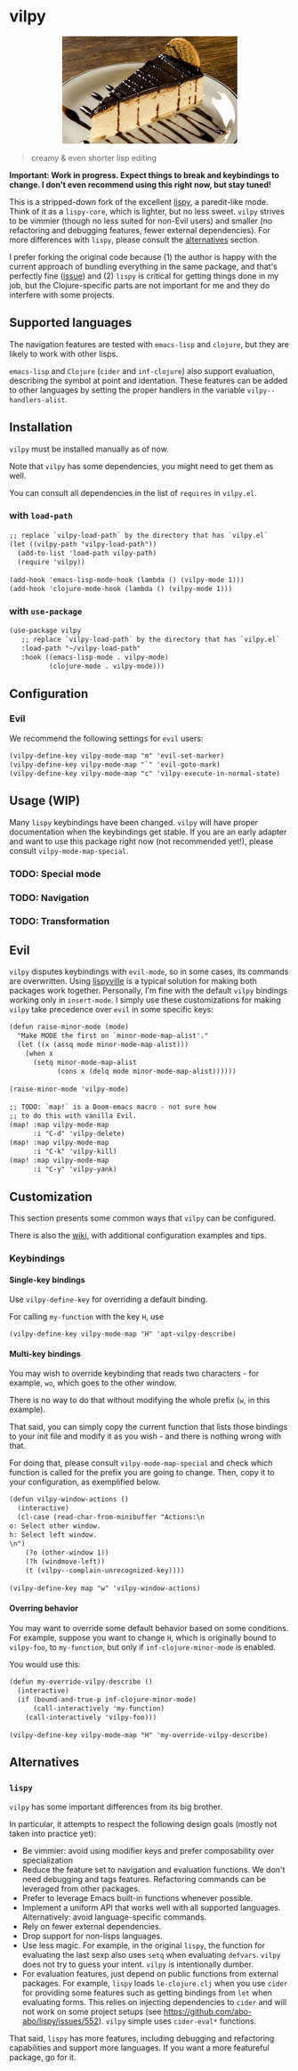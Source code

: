 # vilpy

<p align="center">
<img src="imgs/torta-holandesa.jpg"
   alt="vilpy logo"/>
</p>

> creamy & even shorter lisp editing

**Important: Work in progress. Expect things to break and keybindings to change. I don't even recommend using this right now, but stay tuned!**

This is a stripped-down fork of the excellent [lispy](https://github.com/abo-abo/lispy), a paredit-like mode. Think of it as a `lispy-core`, which is lighter, but no less sweet. `vilpy` strives to be vimmier (though no less suited for non-Evil users) and smaller (no refactoring and debugging features, fewer external dependencies). For more differences with `lispy`, please consult the [alternatives](#alternatives) section.

I prefer forking the original code because (1) the author is happy with the current approach of bundling everything in the same package, and that's perfectly fine ([issue](https://github.com/abo-abo/lispy/issues/74)) and (2) `lispy` is critical for getting things done in my job, but the Clojure-specific parts are not important for me and they do interfere with some projects.

## Supported languages
The navigation features are tested with `emacs-lisp` and `clojure`, but they are likely to work with other lisps.

`emacs-lisp` and `Clojure` (`cider` and `inf-clojure`) also support evaluation, describing the symbol at point and identation.
These features can be added to other languages by setting the proper handlers in the variable `vilpy--handlers-alist`.

## Installation
`vilpy` must be installed manually as of now.

Note that `vilpy` has some dependencies, you might need to get them as well.

You can consult all dependencies in the list of `requires` in `vilpy.el`.

### with `load-path`
``` emacs-lisp
;; replace `vilpy-load-path` by the directory that has `vilpy.el`
(let ((vilpy-path "vilpy-load-path"))
  (add-to-list 'load-path vilpy-path)
  (require 'vilpy))

(add-hook 'emacs-lisp-mode-hook (lambda () (vilpy-mode 1)))
(add-hook 'clojure-mode-hook (lambda () (vilpy-mode 1)))
```

### with `use-package`
``` emacs-lisp
(use-package vilpy
   ;; replace `vilpy-load-path` by the directory that has `vilpy.el`
   :load-path "~/vilpy-load-path"
   :hook ((emacs-lisp-mode . vilpy-mode)
          (clojure-mode . vilpy-mode)))
```

## Configuration

### Evil
We recommend the following settings for `evil` users:

``` emacs-lisp
(vilpy-define-key vilpy-mode-map "m" 'evil-set-marker)
(vilpy-define-key vilpy-mode-map "`" 'evil-goto-mark)
(vilpy-define-key vilpy-mode-map "c" 'vilpy-execute-in-normal-state)
```

## Usage (WIP)
Many `lispy` keybindings have been changed.
`vilpy` will have proper documentation when the keybindings get stable.
If you are an early adapter and want to use this package right now (not recommended yet!), please consult `vilpy-mode-map-special`.

### TODO: Special mode

### TODO: Navigation

### TODO: Transformation

## Evil

`vilpy` disputes keybindings with `evil-mode`, so in some cases, its commands are overwritten.
Using [lispyville](https://github.com/noctuid/lispyville) is a typical solution for making both packages work together.
Personally, I'm fine with the default `vilpy` bindings working only in `insert-mode`.
I simply use these customizations for making `vilpy` take precedence over `evil` in some specific keys:

``` emacs-lisp
(defun raise-minor-mode (mode)
  "Make MODE the first on `minor-mode-map-alist'."
  (let ((x (assq mode minor-mode-map-alist)))
    (when x
      (setq minor-mode-map-alist
            (cons x (delq mode minor-mode-map-alist))))))
            
(raise-minor-mode 'vilpy-mode)

;; TODO: `map!` is a Doom-emacs macro - not sure how
;; to do this with vanilla Evil.
(map! :map vilpy-mode-map
      :i "C-d" 'vilpy-delete)
(map! :map vilpy-mode-map
      :i "C-k" 'vilpy-kill)
(map! :map vilpy-mode-map
      :i "C-y" 'vilpy-yank)
```

## Customization
This section presents some common ways that `vilpy` can be configured.

There is also the [wiki](https://github.com/Andre0991/vilpy/wiki), with additional configuration examples and tips.

### Keybindings
#### Single-key bindings
Use `vilpy-define-key` for overriding a default binding.

For calling `my-function` with the key `H`, use

``` emacs-lisp
(vilpy-define-key vilpy-mode-map "H" 'apt-vilpy-describe)
```

#### Multi-key bindings
You may wish to override keybinding that reads two characters - for example, `wo`, which goes to the other window.

There is no way to do that without modifying the whole prefix (`w`, in this example).

That said, you can simply copy the current function that lists those bindings to your init file and modify it as you wish - and there is nothing wrong with that.

For doing that, please consult `vilpy-mode-map-special` and check which function is called for the prefix you are going to change. Then, copy it to your configuration, as exemplified below.

``` emacs-lisp
(defun vilpy-window-actions ()
  (interactive)
  (cl-case (read-char-from-minibuffer "Actions:\n
o: Select other window.
h: Select left window.
\n")
    (?o (other-window 1))
    (?h (windmove-left))
    (t (vilpy--complain-unrecognized-key))))
    
(vilpy-define-key map "w" 'vilpy-window-actions)
```

#### Overring behavior
You may want to override some default behavior based on some conditions.
For example, suppose you want to change `H`, which is originally bound to `vilpy-foo`, to `my-function`, but only if `inf-clojure-minor-mode` is enabled.

You would use this:

``` emacs-lisp
(defun my-override-vilpy-describe ()
  (interactive)
  (if (bound-and-true-p inf-clojure-minor-mode)
      (call-interactively 'my-function)
    (call-interactively 'vilpy-foo)))

(vilpy-define-key vilpy-mode-map "H" 'my-override-vilpy-describe)
```

## Alternatives
### `lispy`
`vilpy` has some important differences from its big brother.

In particular, it attempts to respect the following design goals (mostly not taken into practice yet):
- Be vimmier: avoid using modifier keys and prefer composability over specialization
- Reduce the feature set to navigation and evaluation functions. We don't need debugging and tags features. Refactoring commands can be leveraged from other packages.
- Prefer to leverage Emacs built-in functions whenever possible.
- Implement a uniform API that works well with all supported languages. Alternatively: avoid language-specific commands.
- Rely on fewer external dependencies.
- Drop support for non-lisps languages.
- Use less magic. For example, in the original `lispy`, the function for evaluating the last sexp also uses `setq` when evaluating `defvars`. `vilpy` does not try to guess your intent. `vilpy` is intentionally dumber.
- For evaluation features, just depend on public functions from external packages. For example, `lispy` loads `le-clojure.clj` when you use `cider` for providing some features such as getting bindings from `let` when evaluating forms. This relies on injecting dependencies to `cider` and will not work on some project setups (see https://github.com/abo-abo/lispy/issues/552). `vilpy` simple uses `cider-eval*` functions.

That said, `lispy` has more features, including debugging and refactoring capabilities and support more languages. If you want a more featureful package, go for it.
